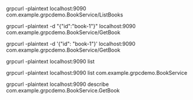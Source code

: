 grpcurl -plaintext localhost:9090 com.example.grpcdemo.BookService/ListBooks

grpcurl -plaintext -d "{\"id\":\"book-1\"}" localhost:9090 com.example.grpcdemo.BookService/GetBook

grpcurl -plaintext -d '{"id": "book-1"}' localhost:9090 com.example.grpcdemo.BookService/GetBook

grpcurl -plaintext localhost:9090 list

grpcurl -plaintext localhost:9090 list com.example.grpcdemo.BookService

grpcurl -plaintext localhost:9090 describe com.example.grpcdemo.BookService.GetBook

